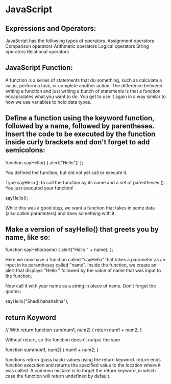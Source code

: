 # JavaScript
## Expressions and Operators:

JavaScript has the following types of operators.
Assignment operators
Comparison operators
Arithmetic operators
Logical operators
String operators
Relational operators


## JavaScript Function:

A function is a series of statements that do something, such as calculate a value, perform a task, or complete another action. The difference between writing a function and just writing a bunch of statements is that a function encapsulates what you want to do. You get to use it again in a way similar to how we use variables to hold data types.


## Define a function using the keyword function, followed by a name, followed by parentheses. Insert the code to be executed by the function inside curly brackets and don't forget to add semicolons:

function sayHello() {
    alert("Hello");
};

You defined the function, but did not yet call or execute it.

Type sayHello(); to call the function by its name and a set of parentheses (). You just executed your function!

sayHello();

While this was a good step, we want a function that takes in some data (also called parameters) and does something with it.

## Make a version of sayHello() that greets you by name, like so:

function sayHello(name) {
  alert("Hello " + name);
};

Here we now have a function called "sayHello" that takes a parameter as an input in its parantheses called "name". Inside the function, we create an alert that displays "Hello " followed by the value of name that was input to the function.

Now call it with your name as a string in place of name. Don’t forget the quotes:

sayHello("Shadi hahahahha");

## return Keyword

// With return
function sum(num1, num2) {
  return num1 + num2;
}

Without return, so the function doesn't output the sum

function sum(num1, num2) {
  num1 + num2;
}

functions return (pass back) values using the return keyword. return ends function execution and returns the specified value to the location where it was called. A common mistake is to forget the return keyword, in which case the function will return undefined by default.


